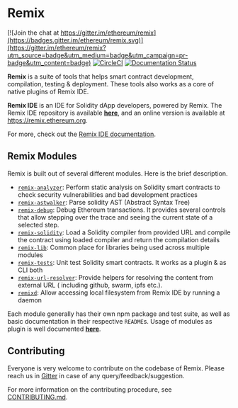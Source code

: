 # Remix

[![Join the chat at https://gitter.im/ethereum/remix](https://badges.gitter.im/ethereum/remix.svg)](https://gitter.im/ethereum/remix?utm_source=badge&utm_medium=badge&utm_campaign=pr-badge&utm_content=badge)
[![CircleCI](https://circleci.com/gh/ethereum/remix/tree/master.svg?style=svg)](https://circleci.com/gh/ethereum/remix/tree/master)
[![Documentation Status](https://readthedocs.org/projects/docs/badge/?version=latest)](https://remix-ide.readthedocs.io/en/latest/index.html)


**Remix** is a suite of tools that helps smart contract development, compilation, testing & deployment. These tools also works as a core of native plugins of Remix IDE.

**Remix IDE** is an IDE for Solidity dApp developers, powered by Remix. The Remix IDE repository is available **[here](https://github.com/ethereum/remix-ide)**, and an online version is available at https://remix.ethereum.org.

For more, check out the [Remix IDE documentation](https://remix-ide.readthedocs.io/en/latest/index.html).

## Remix Modules

Remix is built out of several different modules. Here is the brief description.

+ [`remix-analyzer`](remix-analyzer/README.md): Perform static analysis on Solidity smart contracts to check security vulnerabilities and bad development practices
+ [`remix-astwalker`](remix-tests/README.md): Parse solidity AST (Abstract Syntax Tree)
+ [`remix-debug`](remix-debug/README.md): Debug Ethereum transactions. It provides several controls that allow stepping over the trace and seeing the current state of a selected step.
+ [`remix-solidity`](remix-solidity/README.md): Load a Solidity compiler from provided URL and compile the contract using loaded compiler and return the compilation details
+ [`remix-lib`](remix-lib/README.md): Common place for libraries being used across multiple modules
+ [`remix-tests`](remix-tests/README.md): Unit test Solidity smart contracts. It works as a plugin & as CLI both
+ [`remix-url-resolver`](remix-url-resolver/README.md): Provide helpers for resolving the content from external URL ( including github, swarm, ipfs etc.).
+ [`remixd`](https://github.com/ethereum/remixd/tree/master): Allow accessing local filesystem from Remix IDE by running a daemon

Each module generally has their own npm package and test suite, as well as basic documentation in their respective `README`s. Usage of modules as plugin is well documented **[here](https://remix-ide.readthedocs.io/en/latest/index.html)**.

## Contributing

Everyone is very welcome to contribute on the codebase of Remix. Please reach us in [Gitter](https://gitter.im/ethereum/remix) in case of any query/feedback/suggestion.

For more information on the contributing procedure, see [CONTRIBUTING.md](CONTRIBUTING.md).


